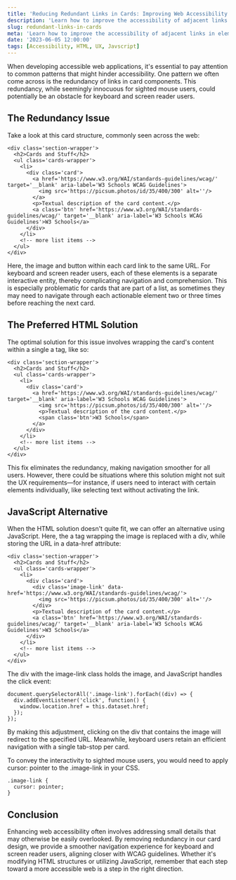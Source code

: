 ```yaml
---
title: 'Reducing Redundant Links in Cards: Improving Web Accessibility'
description: 'Learn how to improve the accessibility of adjacent links in elements such as cards.'
slug: redundant-links-in-cards
meta: 'Learn how to improve the accessibility of adjacent links in elements such as cards.'
date: '2023-06-05 12:00:00'
tags: [Accessibility, HTML, UX, Javscript]
---
```


When developing accessible web applications, it's essential to pay attention to common patterns that might hinder accessibility. One pattern we often come across is the redundancy of links in card components. This redundancy, while seemingly innocuous for sighted mouse users, could potentially be an obstacle for keyboard and screen reader users.

## The Redundancy Issue

Take a look at this card structure, commonly seen across the web:

```
<div class='section-wrapper'>
  <h2>Cards and Stuff</h2>
  <ul class='cards-wrapper'>
    <li>
      <div class='card'>
        <a href='https://www.w3.org/WAI/standards-guidelines/wcag/' target='__blank' aria-label='W3 Schools WCAG Guidelines'>
          <img src='https://picsum.photos/id/35/400/300' alt=''/>
        </a>
        <p>Textual description of the card content.</p>
        <a class='btn' href='https://www.w3.org/WAI/standards-guidelines/wcag/' target='__blank' aria-label='W3 Schools WCAG Guidelines'>W3 Schools</a>
      </div>
    </li>
    <!-- more list items -->
  </ul>
</div>
```

Here, the image and button within each card link to the same URL. For keyboard and screen reader users, each of these elements is a separate interactive entity, thereby complicating navigation and comprehension. This is especially problematic for cards that are part of a list, as sometimes they may need to navigate through each actionable element two or three times before reaching the next card.

## The Preferred HTML Solution

The optimal solution for this issue involves wrapping the card's content within a single a tag, like so:

```
<div class='section-wrapper'>
  <h2>Cards and Stuff</h2>
  <ul class='cards-wrapper'>
    <li>
      <div class='card'>
        <a href='https://www.w3.org/WAI/standards-guidelines/wcag/' target='__blank' aria-label='W3 Schools WCAG Guidelines'>
          <img src='https://picsum.photos/id/35/400/300' alt=''/>
          <p>Textual description of the card content.</p>
          <span class='btn'>W3 Schools</span>
        </a>
      </div>
    </li>
    <!-- more list items -->
  </ul>
</div>
```

This fix eliminates the redundancy, making navigation smoother for all users. However, there could be situations where this solution might not suit the UX requirements—for instance, if users need to interact with certain elements individually, like selecting text without activating the link.

## JavaScript Alternative

When the HTML solution doesn't quite fit, we can offer an alternative using JavaScript. Here, the a tag wrapping the image is replaced with a div, while storing the URL in a data-href attribute:

```
<div class='section-wrapper'>
  <h2>Cards and Stuff</h2>
  <ul class='cards-wrapper'>
    <li>
      <div class='card'>
        <div class='image-link' data-href='https://www.w3.org/WAI/standards-guidelines/wcag/'>
          <img src='https://picsum.photos/id/35/400/300' alt=''/>
        </div>
        <p>Textual description of the card content.</p>
        <a class='btn' href='https://www.w3.org/WAI/standards-guidelines/wcag/' target='__blank' aria-label='W3 Schools WCAG Guidelines'>W3 Schools</a>
      </div>
    </li>
    <!-- more list items -->
  </ul>
</div>
```

The div with the image-link class holds the image, and JavaScript handles the click event:

```
document.querySelectorAll('.image-link').forEach((div) => {
  div.addEventListener('click', function() {
    window.location.href = this.dataset.href;
  });
});
```

By making this adjustment, clicking on the div that contains the image will redirect to the specified URL. Meanwhile, keyboard users retain an efficient navigation with a single tab-stop per card.

To convey the interactivity to sighted mouse users, you would need to apply cursor: pointer to the .image-link in your CSS.

```
.image-link {
  cursor: pointer;
}
```

## Conclusion

Enhancing web accessibility often involves addressing small details that may otherwise be easily overlooked. By removing redundancy in our card design, we provide a smoother navigation experience for keyboard and screen reader users, aligning closer with WCAG guidelines. Whether it's modifying HTML structures or utilizing JavaScript, remember that each step toward a more accessible web is a step in the right direction.
